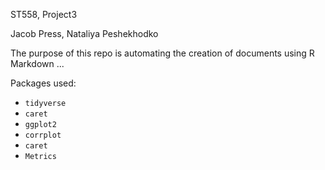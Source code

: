 ST558, Project3

Jacob Press, Nataliya Peshekhodko


The purpose of this repo is automating the creation of documents using R Markdown ...


Packages used:

  - `tidyverse` 
  - `caret`
  - `ggplot2`
  - `corrplot`
  - `caret`
  - `Metrics`

